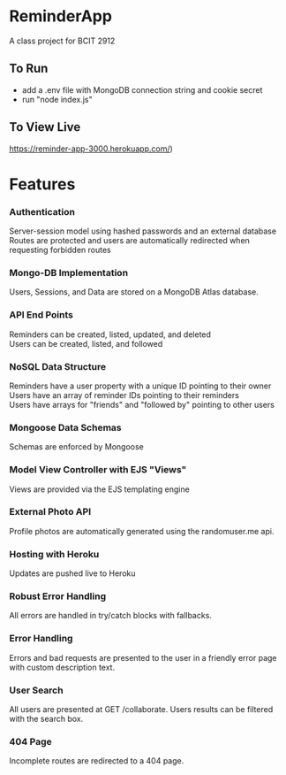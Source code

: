 # ReminderApp
 A class project for BCIT 2912

## To Run
- add a .env file with MongoDB connection string and cookie secret  
- run "node index.js"

## To View Live
https://reminder-app-3000.herokuapp.com/)

# Features  
### Authentication  
Server-session model using hashed passwords and an external database  
Routes are protected and users are automatically redirected when requesting forbidden routes

### Mongo-DB Implementation
Users, Sessions, and Data are stored on a MongoDB Atlas database.

### API End Points
Reminders can be created, listed, updated, and deleted  
Users can be created, listed, and followed

### NoSQL Data Structure
Reminders have a user property with a unique ID pointing to their owner   
Users have an array of reminder IDs pointing to their reminders   
Users have arrays for "friends" and "followed by" pointing to other users

### Mongoose Data Schemas
Schemas are enforced by Mongoose

### Model View Controller with EJS "Views"
Views are provided via the EJS templating engine

### External Photo API
Profile photos are automatically generated using the randomuser.me api.

### Hosting with Heroku
Updates are pushed live to Heroku

### Robust Error Handling
All errors are handled in try/catch blocks with fallbacks.

### Error Handling
Errors and bad requests are presented to the user in a friendly error page with custom description text.

### User Search
All users are presented at GET /collaborate. Users results can be filtered with the search box.

### 404 Page
Incomplete routes are redirected to a 404 page.
